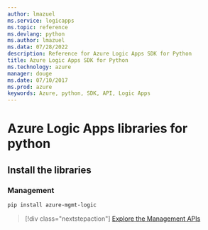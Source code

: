 ```yaml
---
author: lmazuel
ms.service: logicapps
ms.topic: reference
ms.devlang: python
ms.author: lmazuel
ms.data: 07/28/2022
description: Reference for Azure Logic Apps SDK for Python
title: Azure Logic Apps SDK for Python
ms.technology: azure
manager: douge
ms.date: 07/10/2017
ms.prod: azure
keywords: Azure, python, SDK, API, Logic Apps
---
```

# Azure Logic Apps libraries for python

## Install the libraries


### Management

```bash
pip install azure-mgmt-logic
```
> [!div class="nextstepaction"]
> [Explore the Management APIs](/python/api/overview/azure/logicapps/management)